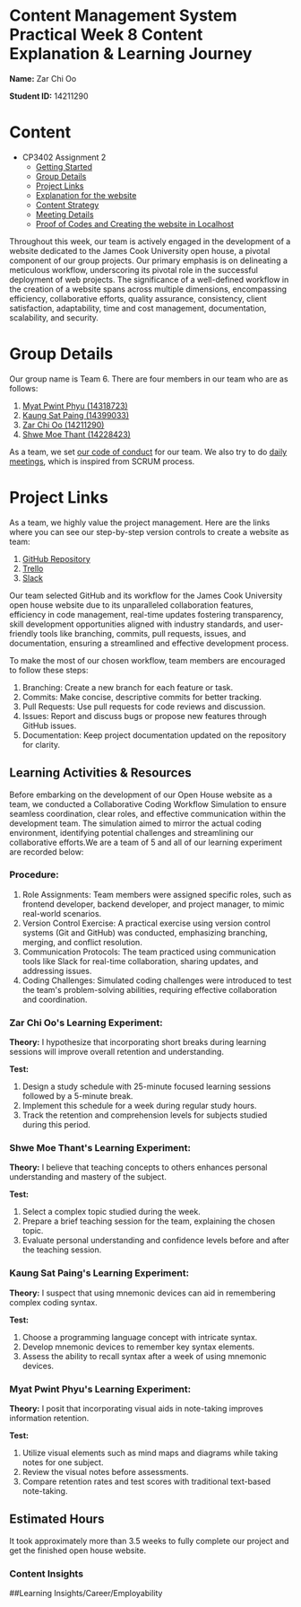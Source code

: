 # Content Management System Practical Week 8 Content Explanation & Learning Journey

**Name:** Zar Chi Oo

**Student ID:** 14211290

# Content
* CP3402 Assignment 2
  * [Getting Started](#Getting-Started)
  * [Group Details](#Group-Details)
  * [Project Links](#Project-Links)
  * [Explanation for the website](#Explanation-for-the-website)
  * [Content Strategy](#Content-Strategy)
  * [Meeting Details](#Meeting-Details)
  * [Proof of Codes and Creating the website in Localhost](#Proof-of-Codes-and-Creating-the-website-in-Localhost)


Throughout this week, our team is actively engaged in the development of a website dedicated to the James Cook University open house, a pivotal component of our group projects. Our primary emphasis is on delineating a meticulous workflow, underscoring its pivotal role in the successful deployment of web projects. The significance of a well-defined workflow in the creation of a website spans across multiple dimensions, encompassing efficiency, collaborative efforts, quality assurance, consistency, client satisfaction, adaptability, time and cost management, documentation, scalability, and security.

# Group Details
 
Our group name is Team 6. There are four members in our team who are as follows:
1. [Myat Pwint Phyu (14318723)](https://www.linkedin.com/in/myat-pwint-phyu-67b587284/)
2. [Kaung Sat Paing (14399033)](https://www.linkedin.com/in/kaung-sat-paing-2b02b825b/?utm_source=share&utm_campaign=share_via&utm_content=profile&utm_medium=ios_app)
3. [Zar Chi Oo (14211290)](https://www.linkedin.com/in/zarchioo/)
4. [Shwe Moe Thant (14228423)](https://www.linkedin.com/in/shwe-moe-thant-454473223/)


As a team, we set [our code of conduct](https://docs.google.com/document/d/1kDKkVeRaLh9u8EgRC4VUBGRNnzZF26KD7whVBtHkiJ8/edit?usp=sharing) for our team.
We also try to do [daily meetings](https://miro.com/welcomeonboard/OU00RWc1eENZeWJUbnd0aktVVmlBeVhWZERtcWIwVUo2azM3Y3R4ekZEZjVNbnpsUHRjZE1POUUzQTdnS25xYnwzNDU4NzY0NTQxOTQyODkzMzQwfDI=?share_link_id=231631393104), which is inspired from SCRUM process.

# Project Links
 
As a team, we highly value the project management. Here are the links where you can see our step-by-step version controls
to create a website as team:
1. [GitHub Repository](https://github.com/ShweMoeThantAurum/ContentManagementSystemGroupAssignmentTeam6)
2. [Trello](https://trello.com/b/K4nnWSkQ/team-6)
3. [Slack](https://join.slack.com/t/namethegroup/shared_invite/zt-29hsfnftw-c_owSNMwG86oE4wNrx7dtQ)

Our team selected GitHub and its workflow for the James Cook University open house website due to its unparalleled collaboration features, efficiency in code management, real-time updates fostering transparency, skill development opportunities aligned with industry standards, and user-friendly tools like branching, commits, pull requests, issues, and documentation, ensuring a streamlined and effective development process.

To make the most of our chosen workflow, team members are encouraged to follow these steps:

1. Branching: Create a new branch for each feature or task.
2. Commits: Make concise, descriptive commits for better tracking.
3. Pull Requests: Use pull requests for code reviews and discussion.
4. Issues: Report and discuss bugs or propose new features through GitHub issues.
5. Documentation: Keep project documentation updated on the repository for clarity.
 

## Learning Activities & Resources

Before embarking on the development of our Open House website as a team, we conducted a Collaborative Coding Workflow Simulation to ensure seamless coordination, clear roles, and effective communication within the development team. The simulation aimed to mirror the actual coding environment, identifying potential challenges and streamlining our collaborative efforts.We are a team of 5 and all of our learning experiment are recorded below:

### Procedure:

1. Role Assignments: Team members were assigned specific roles, such as frontend developer, backend developer, and project manager, to mimic real-world scenarios.
2. Version Control Exercise: A practical exercise using version control systems (Git and GitHub) was conducted, emphasizing branching, merging, and conflict resolution.
3. Communication Protocols: The team practiced using communication tools like Slack for real-time collaboration, sharing updates, and addressing issues.
4. Coding Challenges: Simulated coding challenges were introduced to test the team's problem-solving abilities, requiring effective collaboration and coordination.

### Zar Chi Oo's Learning Experiment:

**Theory:**
I hypothesize that incorporating short breaks during learning sessions will improve overall retention and understanding.

**Test:**
1. Design a study schedule with 25-minute focused learning sessions followed by a 5-minute break.
2. Implement this schedule for a week during regular study hours.
3. Track the retention and comprehension levels for subjects studied during this period.

### Shwe Moe Thant's Learning Experiment:

**Theory:**
I believe that teaching concepts to others enhances personal understanding and mastery of the subject.

**Test:**
1. Select a complex topic studied during the week.
2. Prepare a brief teaching session for the team, explaining the chosen topic.
3. Evaluate personal understanding and confidence levels before and after the teaching session.

### Kaung Sat Paing's Learning Experiment:

**Theory:**
I suspect that using mnemonic devices can aid in remembering complex coding syntax.

**Test:**
1. Choose a programming language concept with intricate syntax.
2. Develop mnemonic devices to remember key syntax elements.
3. Assess the ability to recall syntax after a week of using mnemonic devices.

### Myat Pwint Phyu's Learning Experiment:

**Theory:**
I posit that incorporating visual aids in note-taking improves information retention.

**Test:**
1. Utilize visual elements such as mind maps and diagrams while taking notes for one subject.
2. Review the visual notes before assessments.
3. Compare retention rates and test scores with traditional text-based note-taking.


## Estimated Hours
 It took approximately more than 3.5 weeks to fully complete our project and get the finished open house website.


### Content Insights




##Learning Insights/Career/Employability


